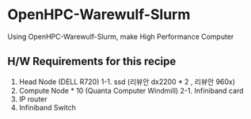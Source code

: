 # OpenHPC-Warewulf-Slurm
Using OpenHPC-Warewulf-Slurm, make High Performance Computer


## H/W Requirements for this recipe
1. Head Node (DELL R720)
  1-1. ssd (리뷰안 dx2200 * 2 , 리뷰안 960x)
2. Compute Node * 10 (Quanta Computer Windmill)
  2-1. Infiniband card
3. IP router
4. Infiniband Switch
